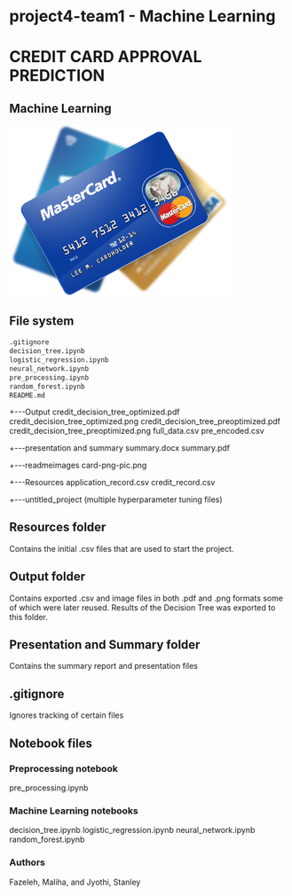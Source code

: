 # project4-team1 - Machine Learning

# CREDIT CARD APPROVAL PREDICTION
## Machine Learning

![.png](readmeimages/card-png-pic.png)


## File system
    .gitignore
    decision_tree.ipynb
    logistic_regression.ipynb
    neural_network.ipynb
    pre_processing.ipynb
    random_forest.ipynb
    README.md
 
+---Output
        credit_decision_tree_optimized.pdf
        credit_decision_tree_optimized.png
        credit_decision_tree_preoptimized.pdf
        credit_decision_tree_preoptimized.png
        full_data.csv
        pre_encoded.csv
 
+---presentation and summary
        summary.docx
        summary.pdf
 
+---readmeimages
        card-png-pic.png
 
+---Resources
        application_record.csv
        credit_record.csv
		
+---untitled_project
		(multiple hyperparameter tuning files)



## Resources folder
Contains the initial .csv files that are used to start the project.


## Output folder
Contains exported .csv and image files in both .pdf and .png formats some of which were later reused.
Results of the Decision Tree was exported to this folder.


## Presentation and Summary folder
Contains the summary report and presentation files


## .gitignore
Ignores tracking of certain files


## Notebook files
### Preprocessing notebook
pre_processing.ipynb


### Machine Learning notebooks
decision_tree.ipynb
logistic_regression.ipynb
neural_network.ipynb
random_forest.ipynb


### Authors
Fazeleh, Maliha, and Jyothi, Stanley

